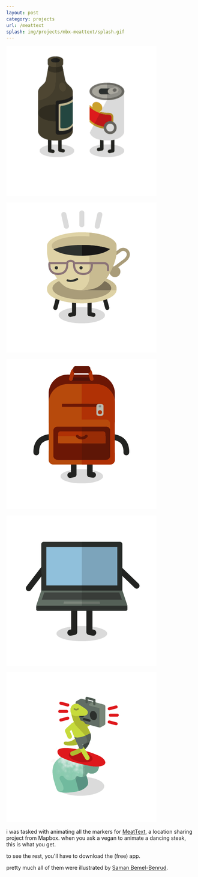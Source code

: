 ```yaml
---
layout: post
category: projects
url: /meattext
splash: img/projects/mbx-meattext/splash.gif
---
```


![[drinks]](../img/projects/mbx-meattext/bar.gif)

![[coffee]](../img/projects/mbx-meattext/coffee.gif)

![[luggage]](../img/projects/mbx-meattext/luggage.gif)

![[computer]](../img/projects/mbx-meattext/computer.gif)

![[surfer]](../img/projects/mbx-meattext/surfer.gif)

i was tasked with animating all the markers for [MeatText](http://www.meattext.com/), a location sharing project from Mapbox. when you ask a vegan to animate a dancing steak, this is what you get. 

to see the rest, you'll have to download the (free) app. 

pretty much all of them were illustrated by [Saman Bemel-Benrud](http://trashmoon.com/).